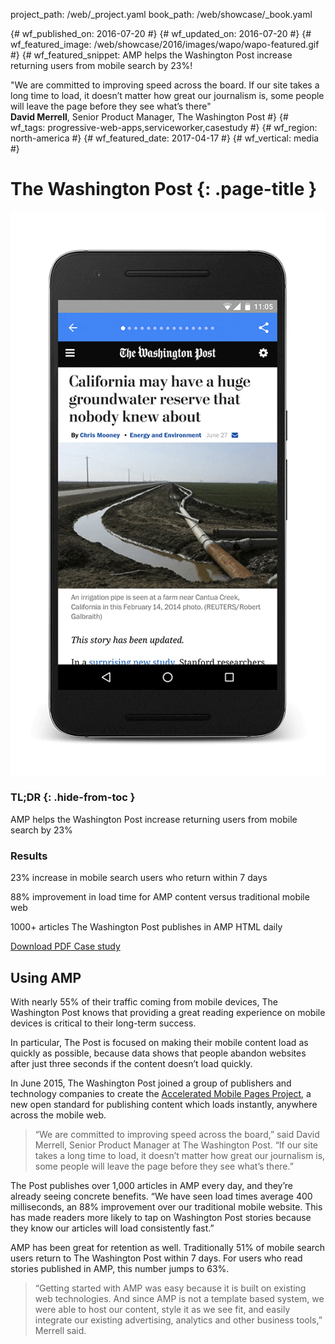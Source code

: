 project_path: /web/_project.yaml book_path: /web/showcase/_book.yaml

{# wf_published_on: 2016-07-20 #} {# wf_updated_on: 2016-07-20 #} {# wf_featured_image: /web/showcase/2016/images/wapo/wapo-featured.gif #} {# wf_featured_snippet: AMP helps the Washington Post increase returning users from mobile search by 23%!   
  
"We are committed to improving speed across the board. If our site takes a long time to load, it doesn’t matter how great our journalism is, some people will leave the page before they see what’s there"  
**David Merrell**, Senior Product Manager, The Washington Post #} {# wf_tags: progressive-web-apps,serviceworker,casestudy #} {# wf_region: north-america #} {# wf_featured_date: 2017-04-17 #} {# wf_vertical: media #}

# The Washington Post {: .page-title }

<img src="images/wapo/wapo_framed.gif" class="attempt-right" />

### TL;DR {: .hide-from-toc }

AMP helps the Washington Post increase returning users from mobile search by 23%

### Results

<span class="compare-yes"></span> 23% increase in mobile search users who return within 7 days

<span class="compare-yes"></span> 88% improvement in load time for AMP content versus traditional mobile web

<span class="compare-yes"></span> 1000+ articles The Washington Post publishes in AMP HTML daily

<a class="button button-primary" href="pdfs/wapo.pdf">
  Download PDF Case study
</a>

## Using AMP

With nearly 55% of their traffic coming from mobile devices, The Washington Post knows that providing a great reading experience on mobile devices is critical to their long-term success.

In particular, The Post is focused on making their mobile content load as quickly as possible, because data shows that people abandon websites after just three seconds if the content doesn’t load quickly.

In June 2015, The Washington Post joined a group of publishers and technology companies to create the [Accelerated Mobile Pages Project](https://www.ampproject.org/), a new open standard for publishing content which loads instantly, anywhere across the mobile web.

> “We are committed to improving speed across the board,” said David Merrell, Senior Product Manager at The Washington Post. “If our site takes a long time to load, it doesn’t matter how great our journalism is, some people will leave the page before they see what’s there.”

The Post publishes over 1,000 articles in AMP every day, and they’re already seeing concrete benefits. “We have seen load times average 400 milliseconds, an 88% improvement over our traditional mobile website. This has made readers more likely to tap on Washington Post stories because they know our articles will load consistently fast.”

AMP has been great for retention as well. Traditionally 51% of mobile search users return to The Washington Post within 7 days. For users who read stories published in AMP, this number jumps to 63%.

> “Getting started with AMP was easy because it is built on existing web technologies. And since AMP is not a template based system, we were able to host our content, style it as we see fit, and easily integrate our existing advertising, analytics and other business tools,” Merrell said.